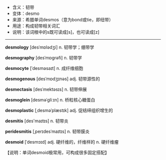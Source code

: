 - <span class="definition">含义：韧带</span>
- <span class="definition">变体：desmo</span>
- <span class="definition">来源：希腊单词desmos（意为bond或tie，即纽带）</span>
- <span class="definition">用途：构成韧带相关词汇</span>
- <span class="definition">说明：该词根中的s既可读成[s]，也可读成[z]</span>


---


<span class="vocabulary">**desmology**</span> [desˈmɒlədʒi] n. 韧带学；绷带学

<span class="vocabulary">**desmography**</span> [desˈmɒgrəfi] n. 韧带学

<span class="vocabulary">**desmocyte**</span> [ˈdesməsaɪt] n. 成纤维细胞

<span class="vocabulary">**desmogenous**</span> [desˈmɒdʒɪnəs] adj. 韧带源性的  

<span class="vocabulary">**desmectasis**</span> [desˈmektəsɪs] n. 韧带伸展  

<span class="vocabulary">**desmoglein**</span> [desməˈgliːɪn] n. 桥粒核心糖蛋白

<span class="vocabulary">**desmoplastic**</span> [ˌdesməˈplæstɪk] adj. 促结缔组织增生的

<span class="vocabulary">**desmitis**</span> [des'maɪtɪs] n. 韧带炎  

<span class="vocabulary">**peridesmitis**</span> [ˌperɪdesˈmaɪtɪs] n. 韧带膜炎

<span class="vocabulary">**desmoid**</span> [ˈdesmɔɪd] adj. 硬纤维的，纤维样的 n. 硬纤维瘤

【说明：单词desmoid极常用，可构成很多固定搭配】

